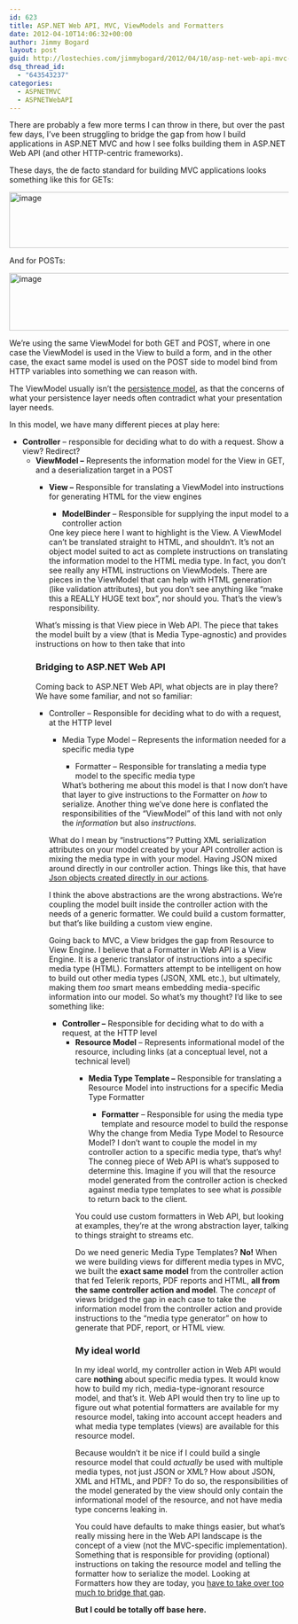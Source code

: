 ```yaml
---
id: 623
title: ASP.NET Web API, MVC, ViewModels and Formatters
date: 2012-04-10T14:06:32+00:00
author: Jimmy Bogard
layout: post
guid: http://lostechies.com/jimmybogard/2012/04/10/asp-net-web-api-mvc-viewmodels-and-formatters/
dsq_thread_id:
  - "643543237"
categories:
  - ASPNETMVC
  - ASPNETWebAPI
---
```

There are probably a few more terms I can throw in there, but over the past few days, I’ve been struggling to bridge the gap from how I build applications in ASP.NET MVC and how I see folks building them in ASP.NET Web API (and other HTTP-centric frameworks).

These days, the de facto standard for building MVC applications looks something like this for GETs:

[<img style="background-image: none; border-right-width: 0px; padding-left: 0px; padding-right: 0px; display: inline; border-top-width: 0px; border-bottom-width: 0px; border-left-width: 0px; padding-top: 0px" title="image" border="0" alt="image" src="http://lostechies.com/jimmybogard/files/2012/04/image_thumb4.png" width="644" height="101" />](http://lostechies.com/jimmybogard/files/2012/04/image4.png)

And for POSTs:

[<img style="background-image: none; border-right-width: 0px; padding-left: 0px; padding-right: 0px; display: inline; border-top-width: 0px; border-bottom-width: 0px; border-left-width: 0px; padding-top: 0px" title="image" border="0" alt="image" src="http://lostechies.com/jimmybogard/files/2012/04/image_thumb5.png" width="644" height="104" />](http://lostechies.com/jimmybogard/files/2012/04/image5.png)

We’re using the same ViewModel for both GET and POST, where in one case the ViewModel is used in the View to build a form, and in the other case, the exact same model is used on the POST side to model bind from HTTP variables into something we can reason with.

The ViewModel usually isn’t the [persistence model](http://lostechies.com/jimmybogard/2009/12/03/persistence-model-and-domain-anemia/), as that the concerns of what your persistence layer needs often contradict what your presentation layer needs.

In this model, we have many different pieces at play here:

  * **Controller** – responsible for deciding what to do with a request. Show a view? Redirect? 
      * **ViewModel –** Represents the information model for the View in GET, and a deserialization target in a POST 
          * **View –** Responsible for translating a ViewModel into instructions for generating HTML for the view engines 
              * **ModelBinder** – Responsible for supplying the input model to a controller action</ul> 
            One key piece here I want to highlight is the View. A ViewModel can’t be translated straight to HTML, and shouldn’t. It’s not an object model suited to act as complete instructions on translating the information model to the HTML media type. In fact, you don’t see really any HTML instructions on ViewModels. There are pieces in the ViewModel that can help with HTML generation (like validation attributes), but you don’t see anything like “make this a REALLY HUGE text box”, nor should you. That’s the view’s responsibility.
            
            What’s missing is that View piece in Web API. The piece that takes the model built by a view (that is Media Type-agnostic) and provides instructions on how to then take that into
            
            ### Bridging to ASP.NET Web API
            
            Coming back to ASP.NET Web API, what objects are in play there? We have some familiar, and not so familiar:
            
              * Controller – Responsible for deciding what to do with a request, at the HTTP level 
                  * Media Type Model – Represents the information needed for a specific media type 
                      * Formatter – Responsible for translating a media type model to the specific media type</ul> 
                    What’s bothering me about this model is that I now don’t have that layer to give instructions to the Formatter on _how_ to serialize. Another thing we’ve done here is conflated the responsibilities of the “ViewModel” of this land with not only the _information_ but also _instructions._
                    
                    What do I mean by “instructions”? Putting XML serialization attributes on your model created by your API controller action is mixing the media type in with your model. Having JSON mixed around directly in our controller action. Things like this, that have [Json objects created directly in our actions](http://stephenwalther.com/blog/archive/2012/03/05/introduction-to-the-asp-net-web-api.aspx).
                    
                    I think the above abstractions are the wrong abstractions. We’re coupling the model built inside the controller action with the needs of a generic formatter. We could build a custom formatter, but that’s like building a custom view engine.
                    
                    Going back to MVC, a View bridges the gap from Resource to View Engine. I believe that a Formatter in Web API is a View Engine. It is a generic translator of instructions into a specific media type (HTML). Formatters attempt to be intelligent on how to build out other media types (JSON, XML etc.), but ultimately, making them _too_ smart means embedding media-specific information into our model. So what’s my thought? I’d like to see something like:
                    
                      * **Controller –** Responsible for deciding what to do with a request, at the HTTP level 
                          * **Resource Model** – Represents informational model of the resource, including links (at a conceptual level, not a technical level) 
                              * **Media Type Template –** Responsible for translating a Resource Model into instructions for a specific Media Type Formatter 
                                  * **Formatter** – Responsible for using the media type template and resource model to build the response</ul> 
                                Why the change from Media Type Model to Resource Model? I don’t want to couple the model in my controller action to a specific media type, that’s why! The conneg piece of Web API is what’s supposed to determine this. Imagine if you will that the resource model generated from the controller action is checked against media type templates to see what is _possible_ to return back to the client.
                                
                                You could use custom formatters in Web API, but looking at examples, they’re at the wrong abstraction layer, talking to things straight to streams etc.
                                
                                Do we need generic Media Type Templates? **No!** When we were building views for different media types in MVC, we built the **exact same model** from the controller action that fed Telerik reports, PDF reports and HTML, **all from the same controller action and model**. The _concept_ of views bridged the gap in each case to take the information model from the controller action and provide instructions to the “media type generator” on how to generate that PDF, report, or HTML view.
                                
                                ### My ideal world
                                
                                In my ideal world, my controller action in Web API would care **nothing** about specific media types. It would know how to build my rich, media-type-ignorant resource model, and that’s it. Web API would then try to line up to figure out what potential formatters are available for my resource model, taking into account accept headers and what media type templates (views) are available for this resource model.
                                
                                Because wouldn’t it be nice if I could build a single resource model that could _actually_ be used with multiple media types, not just JSON or XML? How about JSON, XML and HTML, and PDF? To do so, the responsibilities of the model generated by the view should only contain the informational model of the resource, and not have media type concerns leaking in.
                                
                                You could have defaults to make things easier, but what’s really missing here in the Web API landscape is the concept of a view (not the MVC-specific implementation). Something that is responsible for providing (optional) instructions on taking the resource model and telling the formatter how to serialize the model. Looking at Formatters how they are today, you [have to take over too much to bridge that gap](https://github.com/mamund/HypermediaContacts/blob/master/ContactsMediaTypeFormatterXml.cs).
                                
                                **But I could be totally off base here.**